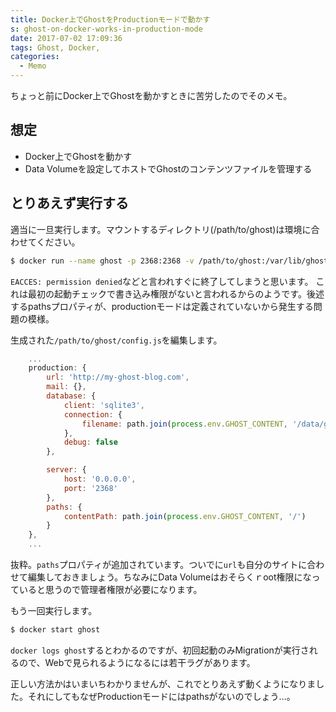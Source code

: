 ```yaml
---
title: Docker上でGhostをProductionモードで動かす
s: ghost-on-docker-works-in-production-mode
date: 2017-07-02 17:09:36
tags: Ghost, Docker,
categories:
  - Memo
---
```


ちょっと前にDocker上でGhostを動かすときに苦労したのでそのメモ。

<!-- more -->

## 想定
* Docker上でGhostを動かす
* Data Volumeを設定してホストでGhostのコンテンツファイルを管理する

## とりあえず実行する

適当に一旦実行します。マウントするディレクトリ(/path/to/ghost)は環境に合わせてください。

```bash
$ docker run --name ghost -p 2368:2368 -v /path/to/ghost:/var/lib/ghost -e NODE_ENV=production ghost
```

`EACCES: permission denied`などと言われすぐに終了してしまうと思います。
これは最初の起動チェックで書き込み権限がないと言われるからのようです。後述するpathsプロパティが、productionモードは定義されていないから発生する問題の模様。

生成された`/path/to/ghost/config.js`を編集します。

```javascript
    ...
    production: {
        url: 'http://my-ghost-blog.com',
        mail: {},
        database: {
            client: 'sqlite3',
            connection: {
                filename: path.join(process.env.GHOST_CONTENT, '/data/ghost.db')
            },
            debug: false
        },

        server: {
            host: '0.0.0.0',
            port: '2368'
        },
        paths: {
            contentPath: path.join(process.env.GHOST_CONTENT, '/')
        }
    },
    ...
```

抜粋。`paths`プロパティが追加されています。ついでに`url`も自分のサイトに合わせて編集しておきましょう。ちなみにData Volumeはおそらくｒoot権限になっていると思うので管理者権限が必要になります。

もう一回実行します。

```bash
$ docker start ghost
```

`docker logs ghost`するとわかるのですが、初回起動のみMigrationが実行されるので、Webで見られるようになるには若干ラグがあります。

正しい方法かはいまいちわかりませんが、これでとりあえず動くようになりました。それにしてもなぜProductionモードにはpathsがないのでしょう…。
